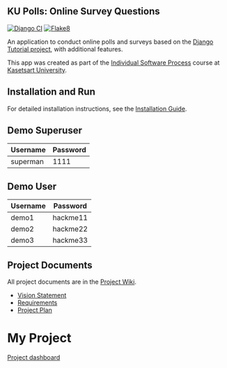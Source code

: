 ## KU Polls: Online Survey Questions 

[![Django CI](https://github.com/tarothanawat/ku-polls/actions/workflows/django.yml/badge.svg?branch=main)](https://github.com/tarothanawat/ku-polls/actions/workflows/django.yml) [![Flake8](https://github.com/tarothanawat/ku-polls/actions/workflows/flake8.yml/badge.svg)](https://github.com/tarothanawat/ku-polls/actions/workflows/flake8.yml)


An application to conduct online polls and surveys based
on the [Django Tutorial project](https://docs.djangoproject.com/en/4.2/intro/tutorial01/), with
additional features.

This app was created as part of the [Individual Software Process](
https://cpske.github.io/ISP) course at [Kasetsart University](https://www.ku.ac.th).

## Installation and Run

For detailed installation instructions, see the [Installation Guide](./Installation.md).

## Demo Superuser
| Username | Password |
|----------|----------|
| superman | 1111    |

## Demo User
| Username  | Password        |
|-----------|-----------------|
|   demo1   | hackme11 |
|   demo2   | hackme22 |
|   demo3   | hackme33 |


## Project Documents

All project documents are in the [Project Wiki](../../wiki/Home).

- [Vision Statement](../../wiki/Vision%20and%20Scope)
- [Requirements](../../wiki/Requirements)
- [Project Plan](../../wiki/Project%20Plan)

# My Project
[Project dashboard](https://github.com/users/tarothanawat/projects/3)
